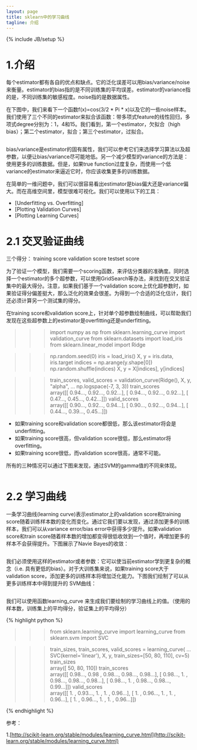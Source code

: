 ```yaml
---
layout: page
title: sklearn中的学习曲线
tagline: 介绍
---
```

{% include JB/setup %}

# 1.介绍

每个estimator都有各自的优点和缺点。它的泛化误差可以用bias/variance/noise来衡量。estimator的bias指的是不同训练集的平均误差。estimator的variance指的是，不同训练集的敏感程度。noise指的是数据属性。

在下图中，我们来看下一个函数f(x)=cos(3/2 * Pi * x)以及它的一些noise样本。我们使用了三个不同的estimator来拟合该函数：带多项式feature的线性回归，多项式degree分别为：1，4和15。我们看到，第一个estimator，欠拟合（high bias）；第二个estimator，拟合；第三个estimator，过拟合。

<figure>
	<a href="http://scikit-learn.org/stable/_images/plot_underfitting_overfitting_0011.png"><img src="http://scikit-learn.org/stable/_images/plot_underfitting_overfitting_0011.png" alt=""></a>
</figure>

bias/variance是estimator的固有属性，我们可以参考它们来选择学习算法以及超参数，以便让bias/variance尽可能地低。另一个减少模型的variance的方法是：使用更多的训练数据。但是，如果true function过度复杂，而使用一个低variance的estimator来逼近它时，你应该收集更多的训练数据。

在简单的一维问题中，我们可以很容易看出estimator是bias偏大还是variance偏大。而在高维空间里，模型很难可视化。我们可以使用以下的工具：

- [Underfitting vs. Overfitting]
- [Plotting Validation Curves]
- [Plotting Learning Curves]

# 2.1 交叉验证曲线

三个得分：
training score
validation score
testset score

为了验证一个模型，我们需要一个scoring函数，来评估分类器的准确度。同时选择一个estimator的多个超参数，可以使用GridSearch等办法，来找到在交叉验证集中的最大得分。注意，如果我们基于一个validation score上优化超参数时，如果验证得分偏差挺大，那么泛化的效果会很差。为得到一个合适的泛化估计，我们还必须计算另一个测试集的得分。

在training score和validation score上，针对单个超参数绘制曲线，可以帮助我们发现在这些超参数上的estimator是overfitting还是underfitting。

>>> import numpy as np
>>> from sklearn.learning_curve import validation_curve
>>> from sklearn.datasets import load_iris
>>> from sklearn.linear_model import Ridge

>>> np.random.seed(0)
>>> iris = load_iris()
>>> X, y = iris.data, iris.target
>>> indices = np.arange(y.shape[0])
>>> np.random.shuffle(indices)
>>> X, y = X[indices], y[indices]

>>> train_scores, valid_scores = validation_curve(Ridge(), X, y, "alpha",
...                                               np.logspace(-7, 3, 3))
>>> train_scores           
array([[ 0.94...,  0.92...,  0.92...],
       [ 0.94...,  0.92...,  0.92...],
       [ 0.47...,  0.45...,  0.42...]])
>>> valid_scores           
array([[ 0.90...,  0.92...,  0.94...],
       [ 0.90...,  0.92...,  0.94...],
       [ 0.44...,  0.39...,  0.45...]])

- 如果training score和validation score都很低，那么该estimator将会是underfitting。
- 如果training score很高，但validation score很低，那么estimator将overfitting。
- 如果training score很低，而validation score很高，通常不可能。

所有的三种情况可以通过下图来发现，通过SVM的gamma值的不同来体现。

<figure>
	<a href="http://scikit-learn.org/stable/_images/plot_validation_curve_0011.png"><img src="http://scikit-learn.org/stable/_images/plot_validation_curve_0011.png" alt=""></a>
</figure>

# 2.2 学习曲线

一条学习曲线(learning curve)表示estimator上的validation score和training score随着训练样本数的变化而变化。通过它我们要以发现，通过添加更多的训练样本，我们可以从variance error/bias error中获得多少提升。如果validation score和train score随着样本数的增加都变得很低收敛到一个值时，再增加更多的样本不会获得提升。下图展示了Navie Bayes的收敛：

<figure>
	<a href="http://scikit-learn.org/stable/_images/plot_learning_curve_0011.png"><img src="http://scikit-learn.org/stable/_images/plot_learning_curve_0011.png" alt=""></a>
</figure>

我们必须使用这样的estimator或者参数：它可以使当前estimator学到更复杂的概念（i.e. 具有更低的bias）。对于大训练集来说，如果training score大于validation score，添加更多的训练样本将增加泛化能力。下图我们绘制了可以从更多训练样本中得到提升的 SVM曲线：

<figure>
	<a href="http://scikit-learn.org/stable/_images/plot_learning_curve_0021.png"><img src="http://scikit-learn.org/stable/_images/plot_learning_curve_0021.png" alt=""></a>
</figure>

我们可以使用函数learning_curve 来生成我们要绘制的学习曲线上的值。（使用的样本数，训练集上的平均得分，验证集上的平均得分）

{% highlight python %}
>>> from sklearn.learning_curve import learning_curve
>>> from sklearn.svm import SVC

>>> train_sizes, train_scores, valid_scores = learning_curve(
...     SVC(kernel='linear'), X, y, train_sizes=[50, 80, 110], cv=5)
>>> train_sizes            
array([ 50, 80, 110])
>>> train_scores           
array([[ 0.98...,  0.98 ,  0.98...,  0.98...,  0.98...],
       [ 0.98...,  1.   ,  0.98...,  0.98...,  0.98...],
       [ 0.98...,  1.   ,  0.98...,  0.98...,  0.99...]])
>>> valid_scores           
array([[ 1. ,  0.93...,  1. ,  1. ,  0.96...],
       [ 1. ,  0.96...,  1. ,  1. ,  0.96...],
       [ 1. ,  0.96...,  1. ,  1. ,  0.96...]])
       
{% endhighlight %} 



参考：

1.[http://scikit-learn.org/stable/modules/learning_curve.html](http://scikit-learn.org/stable/modules/learning_curve.html)
